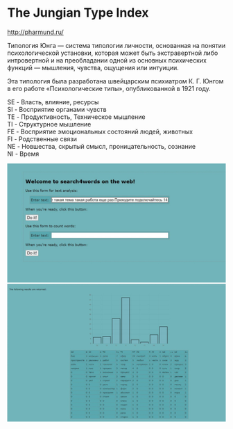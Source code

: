 # The Jungian Type Index

http://pharmund.ru/

Типология Юнга — система типологии личности, основанная на понятии психологической установки, которая может быть
экстравертной либо интровертной и на преобладании одной из основных психических функций — мышления, чувства, ощущения
или интуиции.

Эта типология была разработана швейцарским психиатром К. Г. Юнгом в его работе «Психологические типы»,
опубликованной в 1921 году.

SE - Власть, влияние, ресурсы  
SI - Восприятие органами чувств  
TE - Продуктивность, Техническое мышление  
TI - Структурное мышление  
FE - Восприятие эмоциональных состояний людей, животных  
FI - Родственные связи  
NE - Новшества, скрытый смысл, проницательность, сознание  
NI - Время  

![](https://github.com/pharmund/The_Jungian_Type_Index/blob/main/images/eb41585a-7026-48ba-a0f3-bbab001b220a.jpeg)
![](https://github.com/pharmund/The_Jungian_Type_Index/blob/main/images/a64c9de0-10b9-4e5e-8cb4-c35e7f5ecf73.jpeg)
